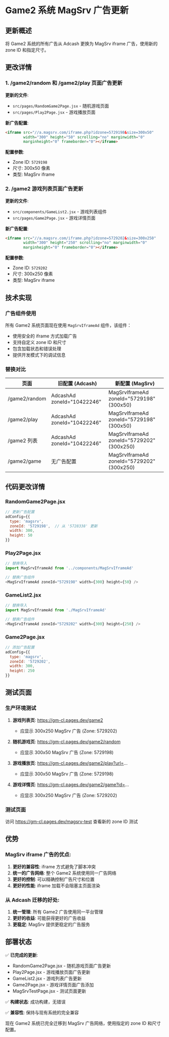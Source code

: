 # Game2 系统 MagSrv 广告更新

## 更新概述
将 Game2 系统的所有广告从 Adcash 更换为 MagSrv iframe 广告，使用新的 zone ID 和指定尺寸。

## 更改详情

### 1. /game2/random 和 /game2/play 页面广告更新

**更新的文件**:
- `src/pages/RandomGame2Page.jsx` - 随机游戏页面
- `src/pages/Play2Page.jsx` - 游戏播放页面

**新广告配置**:
```html
<iframe src="//a.magsrv.com/iframe.php?idzone=5729198&size=300x50" 
        width="300" height="50" scrolling="no" marginwidth="0" 
        marginheight="0" frameborder="0"></iframe>
```

**配置参数**:
- Zone ID: `5729198`
- 尺寸: 300x50 像素
- 类型: MagSrv iframe

### 2. /game2 游戏列表页面广告更新

**更新的文件**:
- `src/components/GameList2.jsx` - 游戏列表组件
- `src/pages/Game2Page.jsx` - 游戏详情页面

**新广告配置**:
```html
<iframe src="//a.magsrv.com/iframe.php?idzone=5729202&size=300x250" 
        width="300" height="250" scrolling="no" marginwidth="0" 
        marginheight="0" frameborder="0"></iframe>
```

**配置参数**:
- Zone ID: `5729202`
- 尺寸: 300x250 像素
- 类型: MagSrv iframe

## 技术实现

### 广告组件使用
所有 Game2 系统页面现在使用 `MagSrvIframeAd` 组件，该组件：
- 使用安全的 iframe 方式加载广告
- 支持自定义 zone ID 和尺寸
- 包含加载状态和错误处理
- 提供开发模式下的调试信息

### 替换对比

| 页面 | 旧配置 (Adcash) | 新配置 (MagSrv) |
|------|----------------|-----------------|
| /game2/random | AdcashAd zoneId="10422246" | MagSrvIframeAd zoneId="5729198" (300x50) |
| /game2/play | AdcashAd zoneId="10422246" | MagSrvIframeAd zoneId="5729198" (300x50) |
| /game2 列表 | AdcashAd zoneId="10422246" | MagSrvIframeAd zoneId="5729202" (300x250) |
| /game2/game | 无广告配置 | MagSrvIframeAd zoneId="5729202" (300x250) |

## 代码更改详情

### RandomGame2Page.jsx
```javascript
// 更新广告配置
adConfig={{ 
  type: 'magsrv', 
  zoneId: '5729198',  // 从 '5728338' 更新
  width: 300,
  height: 50
}}
```

### Play2Page.jsx
```javascript
// 替换导入
import MagSrvIframeAd from '../components/MagSrvIframeAd'

// 替换广告组件
<MagSrvIframeAd zoneId="5729198" width={300} height={50} />
```

### GameList2.jsx
```javascript
// 替换导入
import MagSrvIframeAd from './MagSrvIframeAd'

// 替换广告组件
<MagSrvIframeAd zoneId="5729202" width={300} height={250} />
```

### Game2Page.jsx
```javascript
// 添加广告配置
adConfig={{ 
  type: 'magsrv', 
  zoneId: '5729202',
  width: 300,
  height: 250
}}
```

## 测试页面

### 生产环境测试
1. **游戏列表页**: https://gm-cl.pages.dev/game2
   - 应显示 300x250 MagSrv 广告 (Zone: 5729202)

2. **随机游戏页**: https://gm-cl.pages.dev/game2/random
   - 应显示 300x50 MagSrv 广告 (Zone: 5729198)

3. **游戏播放页**: https://gm-cl.pages.dev/game2/play?url=...
   - 应显示 300x50 MagSrv 广告 (Zone: 5729198)

4. **游戏详情页**: https://gm-cl.pages.dev/game2/game?id=...
   - 应显示 300x250 MagSrv 广告 (Zone: 5729202)

### 测试页面
访问 https://gm-cl.pages.dev/magsrv-test 查看新的 zone ID 测试

## 优势

### MagSrv iframe 广告的优点:
1. **更好的兼容性**: iframe 方式避免了脚本冲突
2. **统一的广告网络**: 整个 Game2 系统使用同一广告网络
3. **更好的控制**: 可以精确控制广告尺寸和位置
4. **更好的性能**: iframe 加载不会阻塞主页面渲染

### 从 Adcash 迁移的好处:
1. **统一管理**: 所有 Game2 广告使用同一平台管理
2. **更好的收益**: 可能获得更好的广告收益
3. **更稳定**: MagSrv 提供更稳定的广告服务

## 部署状态

✅ **已完成的更新**:
- RandomGame2Page.jsx - 随机游戏页面广告更新
- Play2Page.jsx - 游戏播放页面广告更新  
- GameList2.jsx - 游戏列表广告更新
- Game2Page.jsx - 游戏详情页面广告添加
- MagSrvTestPage.jsx - 测试页面更新

✅ **构建状态**: 成功构建，无错误

✅ **兼容性**: 保持与现有系统的完全兼容

现在 Game2 系统已完全迁移到 MagSrv 广告网络，使用指定的 zone ID 和尺寸配置。